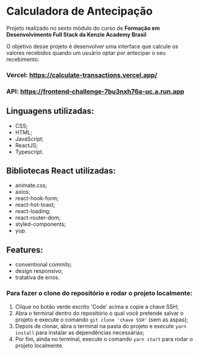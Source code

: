 # Calculadora de Antecipação
Projeto realizado no sexto módulo do curso de **Formação em Desenvolvimento Full Stack da Kenzie Academy Brasil**

O objetivo desse projeto é desenvolver uma interface que calcule os valores recebidos quando um usuário optar por antecipar o seu recebimento.

### Vercel: https://calculate-transactions.vercel.app/
### API: https://frontend-challenge-7bu3nxh76a-uc.a.run.app

## Linguagens utilizadas:
- CSS;
- HTML;
- JavaScript;
- ReactJS;
- Typescript.

## Bibliotecas React utilizadas:
- animate.css;
- axios;
- react-hook-form;
- react-hot-toast;
- react-loading;
- react-router-dom;
- styled-components;
- yup.

## Features:
- conventional commits;
- design responsivo;
- tratativa de erros.

### Para fazer o clone do repositório e rodar o projeto localmente: 
1. Clique no botão verde escrito 'Code' acima e copie a chave SSH;
2. Abra o terminal dentro do repositório o qual você pretende salvar o projeto e execute o comando `git clone 'chave SSH'` (sem as aspas);
3. Depois de clonar, abra o terminal na pasta do projeto e execute `yarn install` para instalar as dependências necessárias;
4. Por fim, ainda no terminal, execute o comando `yarn start` para rodar o projeto localmente. 
